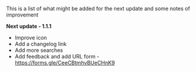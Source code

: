 This is a list of what might be added for the next update and some notes of improvement

**Next update - 1.1.1**
- Improve icon
- Add a changelog link
- Add more searches
- Add feedback and add URL form - https://forms.gle/CeeCBtmhvBUeCHnK9
